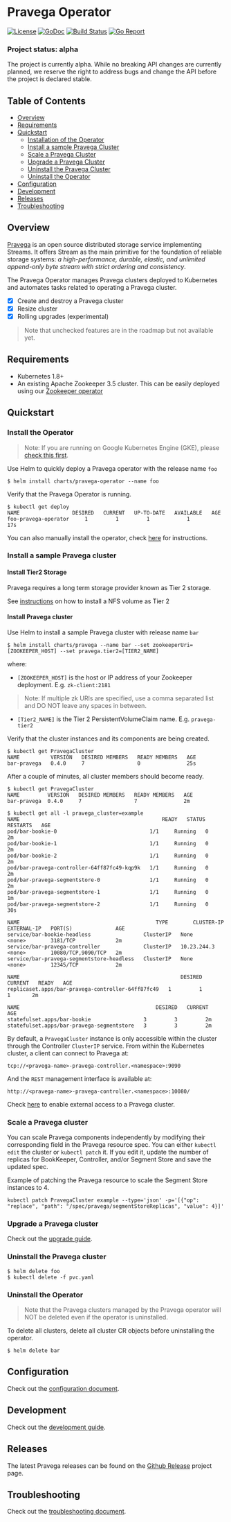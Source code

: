 # Pravega Operator

 [![License](https://img.shields.io/badge/License-Apache%202.0-blue.svg)](https://opensource.org/licenses/Apache-2.0) [![GoDoc](https://godoc.org/github.com/pravega/pravega-operator?status.svg)](https://godoc.org/github.com/pravega/pravega-operator) [![Build Status](https://travis-ci.org/pravega/pravega-operator.svg?branch=master)](https://travis-ci.org/pravega/pravega-operator) [![Go Report](https://goreportcard.com/badge/github.com/pravega/pravega-operator)](https://goreportcard.com/report/github.com/pravega/pravega-operator)

### Project status: alpha

The project is currently alpha. While no breaking API changes are currently planned, we reserve the right to address bugs and change the API before the project is declared stable.

## Table of Contents

 * [Overview](#overview)
 * [Requirements](#requirements)
 * [Quickstart](#quickstart)    
    * [Installation of the Operator](#install-the-operator)
    * [Install a sample Pravega Cluster](#install-a-sample-pravega-cluster)
    * [Scale a Pravega Cluster](#scale-a-pravega-cluster)
    * [Upgrade a Pravega Cluster](#upgrade-a-pravega-cluster)
    * [Uninstall the Pravega Cluster](#uninstall-the-pravega-cluster)
    * [Uninstall the Operator](#uninstall-the-operator)
 * [Configuration](#configuration)
 * [Development](#development)
* [Releases](#releases)
* [Troubleshooting](#troubleshooting)

## Overview

[Pravega](http://pravega.io) is an open source distributed storage service implementing Streams. It offers Stream as the main primitive for the foundation of reliable storage systems: *a high-performance, durable, elastic, and unlimited append-only byte stream with strict ordering and consistency*.

The Pravega Operator manages Pravega clusters deployed to Kubernetes and automates tasks related to operating a Pravega cluster.

- [x] Create and destroy a Pravega cluster
- [x] Resize cluster
- [x] Rolling upgrades (experimental)

> Note that unchecked features are in the roadmap but not available yet.

## Requirements

- Kubernetes 1.8+
- An existing Apache Zookeeper 3.5 cluster. This can be easily deployed using our [Zookeeper operator](https://github.com/pravega/zookeeper-operator)

## Quickstart

### Install the Operator

> Note: If you are running on Google Kubernetes Engine (GKE), please [check this first](doc/development.md#installation-on-google-kubernetes-engine).

Use Helm to quickly deploy a Pravega operator with the release name `foo`

```
$ helm install charts/pravega-operator --name foo
```

Verify that the Pravega Operator is running.

```
$ kubectl get deploy
NAME                 DESIRED   CURRENT   UP-TO-DATE   AVAILABLE   AGE
foo-pravega-operator     1         1         1            1           17s
```
You can also manually install the operator, check [here](doc/development.md#install-the-operator-manually) for instructions.
### Install a sample Pravega cluster
#### Install Tier2 Storage 
Pravega requires a long term storage provider known as Tier 2 storage.

See [instructions](doc/tier2.md#use-NFS-as-Tier2) on how to install a NFS volume as Tier 2

#### Install Pravega cluster
Use Helm to install a sample Pravega cluster with release name `bar`
```
$ helm install charts/pravega --name bar --set zookeeperUri=[ZOOKEEPER_HOST] --set pravega.tier2=[TIER2_NAME]
```

where:

- `[ZOOKEEPER_HOST]` is the host or IP address of your Zookeeper deployment. E.g. `zk-client:2181`
> Note: If multiple zk URIs are specified, use a comma separated list and DO NOT leave any spaces in between.
- `[Tier2_NAME]` is the Tier 2 PersistentVolumeClaim name. E.g. `pravega-tier2`


Verify that the cluster instances and its components are being created.

```
$ kubectl get PravegaCluster
NAME          VERSION   DESIRED MEMBERS   READY MEMBERS   AGE
bar-pravega   0.4.0     7                 0               25s
```

After a couple of minutes, all cluster members should become ready.

```
$ kubectl get PravegaCluster
NAME         VERSION   DESIRED MEMBERS   READY MEMBERS   AGE
bar-pravega  0.4.0     7                 7               2m
```

```
$ kubectl get all -l pravega_cluster=example
NAME                                              READY   STATUS    RESTARTS   AGE
pod/bar-bookie-0                              1/1     Running   0          2m
pod/bar-bookie-1                              1/1     Running   0          2m
pod/bar-bookie-2                              1/1     Running   0          2m
pod/bar-pravega-controller-64ff87fc49-kqp9k   1/1     Running   0          2m
pod/bar-pravega-segmentstore-0                1/1     Running   0          2m
pod/bar-pravega-segmentstore-1                1/1     Running   0          1m
pod/bar-pravega-segmentstore-2                1/1     Running   0          30s

NAME                                            TYPE        CLUSTER-IP    EXTERNAL-IP   PORT(S)              AGE
service/bar-bookie-headless                 ClusterIP   None          <none>        3181/TCP             2m
service/bar-pravega-controller              ClusterIP   10.23.244.3   <none>        10080/TCP,9090/TCP   2m
service/bar-pravega-segmentstore-headless   ClusterIP   None          <none>        12345/TCP            2m

NAME                                                    DESIRED   CURRENT   READY   AGE
replicaset.apps/bar-pravega-controller-64ff87fc49   1         1         1       2m

NAME                                            DESIRED   CURRENT   AGE
statefulset.apps/bar-bookie                 3         3         2m
statefulset.apps/bar-pravega-segmentstore   3         3         2m
```

By default, a `PravegaCluster` instance is only accessible within the cluster through the Controller `ClusterIP` service. From within the Kubernetes cluster, a client can connect to Pravega at:

```
tcp://<pravega-name>-pravega-controller.<namespace>:9090
```

And the `REST` management interface is available at:

```
http://<pravega-name>-pravega-controller.<namespace>:10080/
```

Check [here](doc/external-access.md) to enable external access to a Pravega cluster.

### Scale a Pravega cluster

You can scale Pravega components independently by modifying their corresponding field in the Pravega resource spec. You can either `kubectl edit` the cluster or `kubectl patch` it. If you edit it, update the number of replicas for BookKeeper, Controller, and/or Segment Store and save the updated spec.

Example of patching the Pravega resource to scale the Segment Store instances to 4.

```
kubectl patch PravegaCluster example --type='json' -p='[{"op": "replace", "path": "/spec/pravega/segmentStoreReplicas", "value": 4}]'
```

### Upgrade a Pravega cluster

Check out the [upgrade guide](doc/upgrade-cluster.md).

### Uninstall the Pravega cluster

```
$ helm delete foo
$ kubectl delete -f pvc.yaml
```

### Uninstall the Operator

> Note that the Pravega clusters managed by the Pravega operator will NOT be deleted even if the operator is uninstalled.

To delete all clusters, delete all cluster CR objects before uninstalling the operator.

```
$ helm delete bar
```

## Configuration
Check out the  [configuration document](doc/configuration.md).


## Development
Check out the  [development guide](doc/development.md).


## Releases  

The latest Pravega releases can be found on the [Github Release](https://github.com/pravega/pravega-operator/releases) project page.

## Troubleshooting

Check out the [troubleshooting document](doc/troubleshooting.md).
